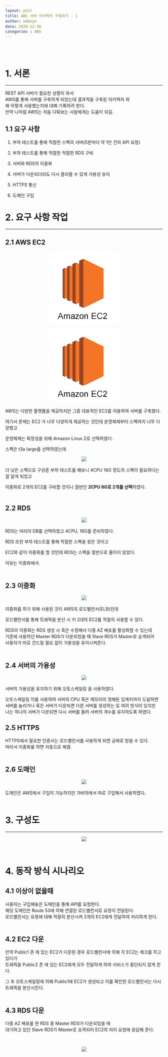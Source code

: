 ```yaml
---
layout: post
title: AWS 서버 아키텍처 구축하기 - 1
author: k4keye
date: 2020-12-30
categories : AWS
---
```

<br/>
<br/>

# 1. 서론
___
REST API 서버가 필요한 상황이 와서<br/>
AWS를 통해 서버를 구축하게 되었는데 결과적을 구축된 아키텍처 와<br/>
왜 이렇게 사용했는지에 대해 기록하려 한다.<br/>
만약 나처럼 AWS는 처음 다뤄보는 사람에게는 도움이 되길.<br/>

## **1.1 요구 사항**<br/>
1. 부하 테스트를 통해 적절한 스펙의 서버(5분마다 약 1만 건의 API 요청) 

2. 부하 테스트를 통해 적절한 적절한 RDS 구비 

3. 서버와 RDS의 이중화 

4. 서버가 다운되더라도 다시 올라올 수 있게 가용성 유지 

5. HTTPS 통신 

6. 도매인 구입


# 2. 요구 사항 작업
___
## **2.1 AWS EC2**<br/>
<p align="center">
    <img src="./images/ec2.png"/>
</p>
<p align="center">
    <img src= ./images/ec2.png/>
</p>

AWS는 다양한 플랫폼을 제공하지만 그중 대표적인 EC2를 이용하여 서버를 구축했다. <br/>

여기서 문제는 EC2 가 너무 다양하게 제공하는 것인데 운영체제부터 스펙까지 너무 다양했고 <br/>

운영체제는 확장성을 위해 Amazon Linux 2로 선택하였다. <br/>

스펙은 t3a large를 선택하였는데 <br/>

<p align="center">
    <img src="https://blogfiles.pstatic.net/MjAyMDEyMjhfMjMx/MDAxNjA5MTU0NTYwMjc4.6GGsEmP5q1do2EYtvp4IosJQx9mc6Oxb-1FMPc-4sVEg.c9umugxjDJ5yA3NFu7r_b15RODriNa6E5AkjY4nQKwwg.PNG.vps32/image.png?type=w1"/>
</p>
더 낮은 스펙으로 구성훈 부하 테스트를 해보니 4CPU 16G 정도의 스펙이 필요하다는 걸 알게 되었고<br/>

이중화로 2개의 EC2를 구비할 것이니 절반인 **2CPU 8G로 2개를 선택**하였다.<br/><br/>


## **2.2 RDS**<br/>
<p align="center">
    <img src="https://lh5.googleusercontent.com/_j-qOIidoyxZjmvJkbV1SfLZAaholFCRYot1VI4WqYOoi187ZGB4q90x0xI7n7aTxBeSLvL4wZygvJZwNGw-nCONvo3_TykCYWx-44CP7fq3T22RrUKIJ3xbFhTP6uOZ1fZoY8bJ0Y8"/>
</p>
RDS는 마리아 DB를 선택하였고 4CPU, 16G를 준비하였다.<br/>

RDS 또한 부하 테스트를 통해 적절한 스펙을 찾은 것이고<br/>

EC2와 같이 이중화를 할 것인데 RDS는 스펙을 절반으로 줄이지 않았다.<br/>

이유는 이중화에서.<br/><br/>

## **2.3 이중화**<br/>
<p align="center">
    <img src="https://lh4.googleusercontent.com/Gj13Nd9iu6yjgF63dD_xRZRGEJbzu3MrbYX04OXHut0TctJisPlIoLNiDevgdNCGdxZCzzSIxIqTQm_yn8gjMhqS3On_so6pL3-INlHyFwm7_gGrcPDisM9nFGC8p2_XEzN2O9lB7ko"/>
</p>
이중화를 하기 위해 사용된 것이 AWS의 로드밸런서(ELB)인데<br/>

로드밸런서를 통해 트래픽을 분산 시 키 2대의 EC2를 적절히 사용할 수 있다.<br/>

RDS의 이중화는 RDS 생성 시 혹은 수정해서 다중 AZ 배포를 활성화할 수 있는데<br/>
기존에 사용하던 Master RDS가 다운되었을 때 Slave RDS가 Master로 승격되어 <br/>
사용자가 따로 건드릴 필요 없이 가용성을 유지시켜준다.<br/><br/>

## **2.4 서버의 가용성**<br/>
<p align="center">
    <img src="https://postfiles.pstatic.net/MjAyMDEyMzBfNjEg/MDAxNjA5MzM3MzUzNjkz.pL9OIXO0gK1dL6TpFbsXWKjPHl1Jh3O1iYLd_bvq6Hcg.UpLuuUdJT3A5BpLATH5JAmMVtg8QOyKCJblr3rYSqMAg.PNG.vps32/image.png?type=w773"/>
</p>

서버의 가용성을 유지하기 위해 오토스케일링 을 사용하였다.<br/>

오토스케일링 이를 사용하여 서버의 CPU 혹은 메모리의 정해둔 임계치까지 도달하면<br/>
서버를 늘리거나 혹은 서버가 다운되면 다른 서버를 생성하는 등 여려 방식이 있지만<br/>
나는 하나의 서버가 다운되면 다시 서버를 올려 서버의 개수를 유지하도록 하였다.<br/>

## **2.5 HTTPS**<br/>
HTTPS에서 필요한 인증서는 로드밸런서를 사용하게 되면 공짜로 받을 수 있다.<br/>
따라서 이중화를 하면 자동으로 해결.<br/><br/>

## **2.6 도매인**<br/>
<p align="center">
    <img src="https://lh3.googleusercontent.com/8WCVqd6LzeLOmiST1ZHDJ9XwaplGhSF1gV2qXkXsNOGWOiPVnNnAdiev5yeqXhnUEJSJsGrev3A8JH6lLpwRpqhU4fHSlEqF6SvmnrBiqFAffafyTzEtHvaJPJ_0ytYTATLT5Nx_yfM"/>
</p>
도매인은 AWS에서 구입이 가능하지만
가비아에서 따로 구입해서 사용하였다.<br/><br/>

# 3. 구성도
___
<p align="center">
    <img src="https://blogfiles.pstatic.net/MjAyMDEyMzBfODkg/MDAxNjA5MzM1NzU2NjU4.6ybQgMJSrtJy65SLwE1Cyd4LA6vIop3jV_GYMt7nvDYg.zJMNmcJGCMU4RMoOTaxBCbpHtiijW5WeKlioN9aYDgEg.PNG.vps32/image.png?type=w1"/>
</p>
<br/>

# 4. 동작 방식 시나리오
## **4.1 이상이 없을때**<br/>
사용자는 구입해놓은 도매인을 통해 API를 요청한다.<br/>
해당 도매인은 Route 53에 의해 연결된 로드벨런서로 요청이 전달된다.<br/>
로드벨런서는 요청에 대해 적절히 분산시켜 2개의 EC2에게 전달하여 처리하게 한다.<br/><br/>

## **4.2 EC2 다운**<br/>
만약 Public1 존 에 있는 EC2가 다운된 경우 로드벨런서에 의해 각 EC2는 체크를 하고 있다가<br/>
트래픽을 Public2 존 에 있는 EC2에게 모두 전달하게 하여 서비스가 중단되지 않게 한다.<br/>

그 후 오토스케일링에 의해 Public1에 EC2가 생성되고 이를 확인한 로드벨런서는 다시 트래픽을 분산시킨다.<br/><br/>

## **4.3 RDS 다운**<br/>
다중 AZ 배포를 한 RDS 중 Master RDS가 다운되었을 때<br/>
대기하고 있던  Slave RDS가 Master로 승격되어 EC2의 처리 요청에 응답해 준다.

​
<p align="center">
    <img src="https://2.gall-img.com/tdgall/files/attach/images/82/502/950/076/6631d436313eedd2dfc01bbf5d20350b.jpg"/>
</p>